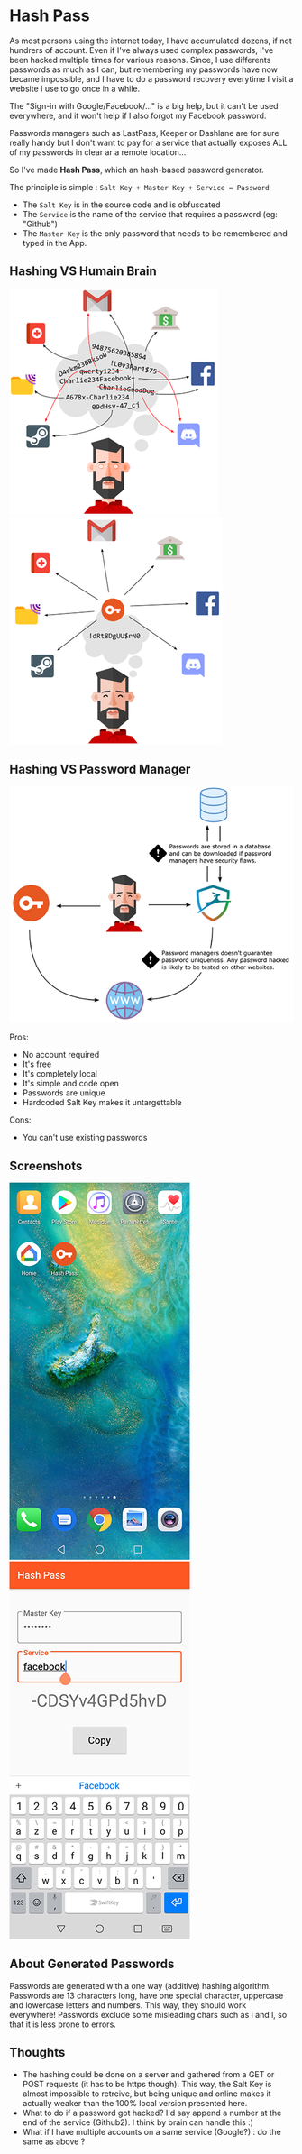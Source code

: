 # Hash Pass

As most persons using the internet today, I have accumulated dozens, if not hundrers of account. Even if I've always used complex passwords, I've been hacked multiple times for various reasons. Since, I use differents passwords as much as I can, but remembering my passwords have now became impossible, and I have to do a password recovery everytime I visit a website I use to go once in a while.

The "Sign-in with Google/Facebook/..." is a big help, but it can't be used everywhere, and it won't help if I also forgot my Facebook password.

Passwords managers such as LastPass, Keeper or Dashlane are for sure really handy but I don't want to pay for a service that actually exposes ALL of my passwords in clear ar a remote location...

So I've made **Hash Pass**, which an hash-based password generator.

The principle is simple : `Salt Key + Master Key + Service = Password`

- The `Salt Key` is in the source code and is obfuscated
- The `Service` is the name of the service that requires a password (eg: "Github")
- The `Master Key` is the only password that needs to be remembered and typed in the App.

## Hashing VS Humain Brain

![VS Brain](https://raw.githubusercontent.com/ogxd/hash-pass/master/demo/nothing_small.png)
![VS Brain](https://raw.githubusercontent.com/ogxd/hash-pass/master/demo/withhash_small.png)

## Hashing VS Password Manager

![VS Password Manager](https://raw.githubusercontent.com/ogxd/hash-pass/master/demo/why_hashing_small.png)

Pros:
- No account required
- It's free
- It's completely local
- It's simple and code open
- Passwords are unique
- Hardcoded Salt Key makes it untargettable

Cons:
- You can't use existing passwords

## Screenshots

![Android Home Icon](https://raw.githubusercontent.com/ogxd/hash-pass/master/demo/android_home.jpg)
![Android App](https://raw.githubusercontent.com/ogxd/hash-pass/master/demo/android_app.jpg)

## About Generated Passwords

Passwords are generated with a one way (additive) hashing algorithm.
Passwords are 13 characters long, have one special character, uppercase and lowercase letters and numbers. This way, they should work everywhere! 
Passwords exclude some misleading chars such as i and l, so that it is less prone to errors. 

## Thoughts

- The hashing could be done on a server and gathered from a GET or POST requests (it has to be https though). This way, the Salt Key is almost impossible to retreive, but being unique and online makes it actually weaker than the 100% local version presented here.
- What to do if a password got hacked? I'd say append a number at the end of the service (Github2). I think by brain can handle this :)
- What if I have multiple accounts on a same service (Google?) : do the same as above ? 
